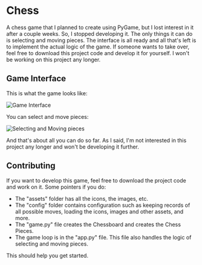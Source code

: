 # Chess
A chess game that I planned to create using PyGame, but I lost interest in it after a couple weeks. So, I stopped developing it. The only things it can do is selecting and moving pieces. The interface is all ready and all that's left is to implement the actual logic of the game. If someone wants to take over, feel free to download this project code and develop it for yourself. I won't be working on this project any longer.

## Game Interface
This is what the game looks like:

![Game Interface](https://i.imgur.com/WLadOFQ.png)

You can select and move pieces:

![Selecting and Moving pieces](https://i.imgur.com/cIIHBXD.png)

And that's about all you can do so far. As I said, I'm not interested in this project any longer and won't be developing it further.

## Contributing
If you want to develop this game, feel free to download the project code and work on it. Some pointers if you do:
* The "assets" folder has all the icons, the images, etc.
* The "config" folder contains configuration such as keeping records of all possible moves, loading the icons, images and other assets, and more.
* The "game.py" file creates the Chessboard and creates the Chess Pieces.
* The game loop is in the "app.py" file. This file also handles the logic of selecting and moving pieces.

This should help you get started.
